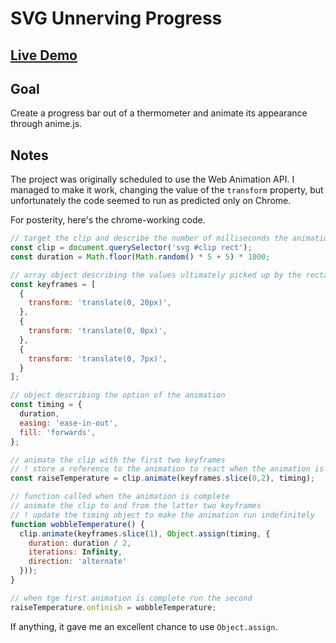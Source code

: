# SVG Unnerving Progress

## [Live Demo](https://codepen.io/borntofrappe/full/LKGWgp)

## Goal

Create a progress bar out of a thermometer and animate its appearance through anime.js.

## Notes

The project was originally scheduled to use the Web Animation API. I managed to make it work, changing the value of the `transform` property, but unfortunately the code seemed to run as predicted only on Chrome.

For posterity, here's the chrome-working code.

```js
// target the clip and describe the number of milliseconds the animation should take
const clip = document.querySelector('svg #clip rect');
const duration = Math.floor(Math.random() * 5 + 5) * 1000;

// array object describing the values ultimately picked up by the rectangle
const keyframes = [
  {
    transform: 'translate(0, 20px)',
  },
  {
    transform: 'translate(0, 0px)',
  },
  {
    transform: 'translate(0, 7px)',
  }
];

// object describing the option of the animation
const timing = {
  duration,
  easing: 'ease-in-out',
  fill: 'forwards',
};

// animate the clip with the first two keyframes
// ! store a reference to the animation to react when the animation is actually complete
const raiseTemperature = clip.animate(keyframes.slice(0,2), timing);

// function called when the animation is complete
// animate the clip to and from the latter two keyframes
// ! update the timing object to make the animation run indefinitely
function wobbleTemperature() {
  clip.animate(keyframes.slice(1), Object.assign(timing, {
    duration: duration / 2,
    iterations: Infinity,
    direction: 'alternate'
  }));
}

// when tge first animation is complete run the second
raiseTemperature.onfinish = wobbleTemperature;
```

If anything, it gave me an excellent chance to use `Object.assign`.